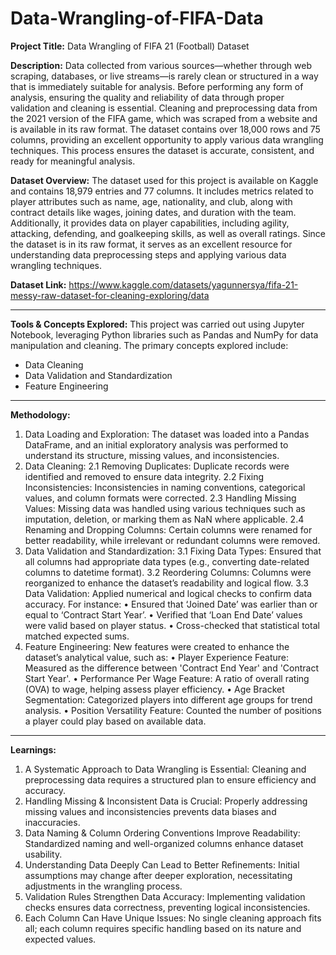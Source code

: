 # Data-Wrangling-of-FIFA-Data
**Project Title:**
Data Wrangling of FIFA 21 (Football) Dataset

**Description:**
Data collected from various sources—whether through web scraping, databases, or live streams—is rarely clean or structured in a way that is immediately suitable for analysis. Before performing any form of analysis, ensuring the quality and reliability of data through proper validation and cleaning is essential.
Cleaning and preprocessing data from the 2021 version of the FIFA game, which was scraped from a website and is available in its raw format. The dataset contains over 18,000 rows and 75 columns, providing an excellent opportunity to apply various data wrangling techniques. This process ensures the dataset is accurate, consistent, and ready for meaningful analysis.

**Dataset Overview:**
The dataset used for this project is available on Kaggle and contains 18,979 entries and 77 columns. It includes metrics related to player attributes such as name, age, nationality, and club, along with contract details like wages, joining dates, and duration with the team. Additionally, it provides data on player capabilities, including agility, attacking, defending, and goalkeeping skills, as well as overall ratings.
Since the dataset is in its raw format, it serves as an excellent resource for understanding data preprocessing steps and applying various data wrangling techniques.

**Dataset Link:** https://www.kaggle.com/datasets/yagunnersya/fifa-21-messy-raw-dataset-for-cleaning-exploring/data
________________________________________
**Tools & Concepts Explored:**
This project was carried out using Jupyter Notebook, leveraging Python libraries such as Pandas and NumPy for data manipulation and cleaning. The primary concepts explored include:
- Data Cleaning  
- Data Validation and Standardization  
- Feature Engineering  

________________________________________
**Methodology:**
1. Data Loading and Exploration:
The dataset was loaded into a Pandas DataFrame, and an initial exploratory analysis was performed to understand its structure, missing values, and inconsistencies.
2. Data Cleaning:
2.1 Removing Duplicates: Duplicate records were identified and removed to ensure data integrity.
2.2 Fixing Inconsistencies: Inconsistencies in naming conventions, categorical values, and column formats were corrected.
2.3 Handling Missing Values: Missing data was handled using various techniques such as imputation, deletion, or marking them as NaN where applicable.
2.4 Renaming and Dropping Columns: Certain columns were renamed for better readability, while irrelevant or redundant columns were removed.
3. Data Validation and Standardization:
3.1 Fixing Data Types: Ensured that all columns had appropriate data types (e.g., converting date-related columns to datetime format).
3.2 Reordering Columns: Columns were reorganized to enhance the dataset’s readability and logical flow.
3.3 Data Validation: Applied numerical and logical checks to confirm data accuracy. For instance:
•	Ensured that ‘Joined Date’ was earlier than or equal to ‘Contract Start Year’.
•	Verified that ‘Loan End Date’ values were valid based on player status.
•	Cross-checked that statistical total matched expected sums.
4. Feature Engineering:
New features were created to enhance the dataset’s analytical value, such as:
•	Player Experience Feature: Measured as the difference between 'Contract End Year' and 'Contract Start Year'.
•	Performance Per Wage Feature: A ratio of overall rating (OVA) to wage, helping assess player efficiency.
•	Age Bracket Segmentation: Categorized players into different age groups for trend analysis.
•	Position Versatility Feature: Counted the number of positions a player could play based on available data.
________________________________________
**Learnings:**
1.	A Systematic Approach to Data Wrangling is Essential: Cleaning and preprocessing data requires a structured plan to ensure efficiency and accuracy.
2.	Handling Missing & Inconsistent Data is Crucial: Properly addressing missing values and inconsistencies prevents data biases and inaccuracies.
3.	Data Naming & Column Ordering Conventions Improve Readability: Standardized naming and well-organized columns enhance dataset usability.
4.	Understanding Data Deeply Can Lead to Better Refinements: Initial assumptions may change after deeper exploration, necessitating adjustments in the wrangling process.
5.	Validation Rules Strengthen Data Accuracy: Implementing validation checks ensures data correctness, preventing logical inconsistencies.
6.	Each Column Can Have Unique Issues: No single cleaning approach fits all; each column requires specific handling based on its nature and expected values.

